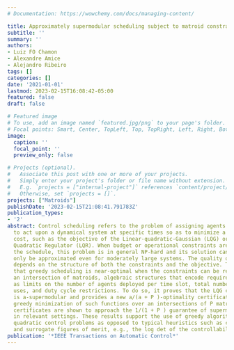```yaml
---
# Documentation: https://wowchemy.com/docs/managing-content/

title: Approximately supermodular scheduling subject to matroid constraints
subtitle: ''
summary: ''
authors:
- Luiz FO Chamon
- Alexandre Amice
- Alejandro Ribeiro
tags: []
categories: []
date: '2021-01-01'
lastmod: 2023-02-15T16:08:42-05:00
featured: false
draft: false

# Featured image
# To use, add an image named `featured.jpg/png` to your page's folder.
# Focal points: Smart, Center, TopLeft, Top, TopRight, Left, Right, BottomLeft, Bottom, BottomRight.
image:
  caption: ''
  focal_point: ''
  preview_only: false

# Projects (optional).
#   Associate this post with one or more of your projects.
#   Simply enter your project's folder or file name without extension.
#   E.g. `projects = ["internal-project"]` references `content/project/deep-learning/index.md`.
#   Otherwise, set `projects = []`.
projects: ["Matroids"]
publishDate: '2023-02-15T21:08:41.791783Z'
publication_types:
- '2'
abstract: Control scheduling refers to the problem of assigning agents or actuators
  to act upon a dynamical system at specific times so as to minimize a quadratic control
  cost, such as the objective of the Linear-quadratic-Gaussian (LQG) or the Linear
  Quadratic Regulator (LQR). When budget or operational constraints are imposed on
  the schedule, this problem is in general NP-hard and its solution can therefore
  only be approximated even for moderately large systems. The quality of this approximation
  depends on the structure of both the constraints and the objective. This work shows
  that greedy scheduling is near-optimal when the constraints can be represented as
  an intersection of matroids, algebraic structures that encode requirements such
  as limits on the number of agents deployed per time slot, total number of actuator
  uses, and duty cycle restrictions. To do so, it proves that the LQG cost function
  is a-supermodular and provides a new a/(a + P )-optimality certificates for the
  greedy minimization of such functions over an intersections of P matroids. These
  certificates are shown to approach the 1/(1 + P ) guarantee of supermodular functions
  in relevant settings. These results support the use of greedy algorithms in non-supermodular
  quadratic control problems as opposed to typical heuristics such as convex relaxations
  and surrogate figures of merit, e.g., the log det of the controllability Gramian.
publication: '*IEEE Transactions on Automatic Control*'
---
```

